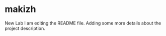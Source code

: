 # makizh
New Lab
I am editing the README file. Adding some more details about the project description.
